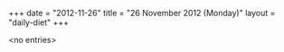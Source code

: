 +++
date = "2012-11-26"
title = "26 November 2012 (Monday)"
layout = "daily-diet"
+++


\<no entries\>
